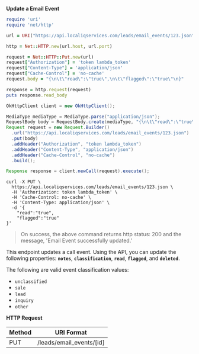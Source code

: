 **Update a Email Event**

```ruby
require 'uri'
require 'net/http'

url = URI("https://api.localiqservices.com/leads/email_events/123.json")

http = Net::HTTP.new(url.host, url.port)

request = Net::HTTP::Put.new(url)
request["Authorization"] = 'token lambda_token'
request["Content-Type"] = 'application/json'
request["Cache-Control"] = 'no-cache'
request.body = "{\n\t\"read\":\"true\",\n\t\"flagged\":\"true\"\n}"

response = http.request(request)
puts response.read_body
```

```java
OkHttpClient client = new OkHttpClient();

MediaType mediaType = MediaType.parse("application/json");
RequestBody body = RequestBody.create(mediaType, "{\n\t\"read\":\"true\",\n\t\"flagged\":\"true\"\n}");
Request request = new Request.Builder()
  .url("https://api.localiqservices.com/leads/email_events/123.json")
  .put(body)
  .addHeader("Authorization", "token lambda_token")
  .addHeader("Content-Type", "application/json")
  .addHeader("Cache-Control", "no-cache")
  .build();

Response response = client.newCall(request).execute();
```

```shell
curl -X PUT \
  https://api.localiqservices.com/leads/email_events/123.json \
  -H 'Authorization: token lambda_token' \
  -H 'Cache-Control: no-cache' \
  -H 'Content-Type: application/json' \
  -d '{
	"read":"true",
	"flagged":"true"
}'
```

> On success, the above command returns http status: 200 and the message, 'Email Event successfully updated.'

This endpoint updates a call event. Using the API, you can update the following properties: **`notes`**, **`classification`**, **`read`**, **`flagged`**, and **`deleted`**.

The following are valid event classification values:

* `unclassified`
* `sale`
* `lead`
* `inquiry`
* `other`

**HTTP Request**

| Method | URI Format |
|---|---|
| PUT | /leads/email_events/[id]|
